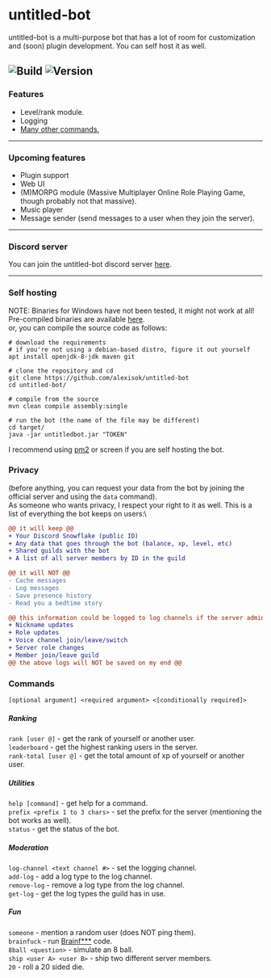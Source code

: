# untitled-bot

untitled-bot is a multi-purpose bot that
has a lot of room for customization and
(soon) plugin development.  You can self host it as well.

![Build](https://github.com/AlexIsOK/untitled-bot/workflows/Java%20CI%20with%20Maven%20(UBUNTU)/badge.svg)
![Version](https://img.shields.io/badge/version-1.3-blue)
---

### Features
* Level/rank module.
* Logging
* <a href="#commands">Many other commands.</a>

---
### Upcoming features
* Plugin support
* Web UI
* (M)MORPG module (Massive Multiplayer Online Role Playing Game, though probably not that massive).
* Music player
* Message sender (send messages to a user when they join the server).
---
### Discord server
You can join the untitled-bot discord server [here](https://alexisok.dev/ub/discord.html).

---
### Self hosting
NOTE: Binaries for Windows have not been tested, it might not work at all!\
Pre-compiled binaries are available [here](https://github.com/AlexIsOK/untitled-bot/releases/latest). \
or, you can compile the source code as follows:
```console
# download the requirements
# if you're not using a debian-based distro, figure it out yourself
apt install openjdk-8-jdk maven git

# clone the repository and cd
git clone https://github.com/alexisok/untitled-bot
cd untitled-bot/

# compile from the source
mvn clean compile assembly:single

# run the bot (the name of the file may be different)
cd target/
java -jar untitledbot.jar "TOKEN"
```

I recommend using [pm2](https://github.com/Unitech/pm2) or screen
if you are self hosting the bot.

### Privacy
(before anything, you can request your data from the bot by joining the official server and using the `data` command).\
As someone who wants privacy, I respect your right to it as well.  This is a list of everything the bot keeps on users:\

```diff
@@ it will keep @@
+ Your Discord Snowflake (public ID)
+ Any data that goes through the bot (balance, xp, level, etc)
+ Shared guilds with the bot
+ A list of all server members by ID in the guild

@@ it will NOT @@
- Cache messages
- Log messages
- Save presence history
- Read you a bedtime story

@@ this information could be logged to log channels if the server admins set it up @@
+ Nickname updates
+ Role updates
+ Voice channel join/leave/switch
+ Server role changes
+ Member join/leave guild
@@ the above logs will NOT be saved on my end @@
```

### Commands
<a id="commands"></a>

`[optional argument] <required argument> <[conditionally required]>`

##### Ranking
`rank [user @]` - get the rank of yourself or another user.\
`leaderboard` - get the highest ranking users in the server.\
`rank-total [user @]` - get the total amount of xp of yourself or another user.

##### Utilities
`help [command]` - get help for a command.\
`prefix <prefix 1 to 3 chars>` - set the prefix for the server (mentioning the bot works as well).\
`status` - get the status of the bot.

##### Moderation
`log-channel <text channel #>` - set the logging channel.\
`add-log` - add a log type to the log channel.\
`remove-log` - remove a log type from the log channel.\
`get-log` - get the log types the guild has in use.

##### Fun
`someone` - mention a random user (does NOT ping them).\
`brainfuck` - run [Brainf***](https://en.wikipedia.org/wiki/Brainfuck) code.\
`8ball <question>` - simulate an 8 ball.\
`ship <user A> <user B>` - ship two different server members.\
`20` - roll a 20 sided die.
